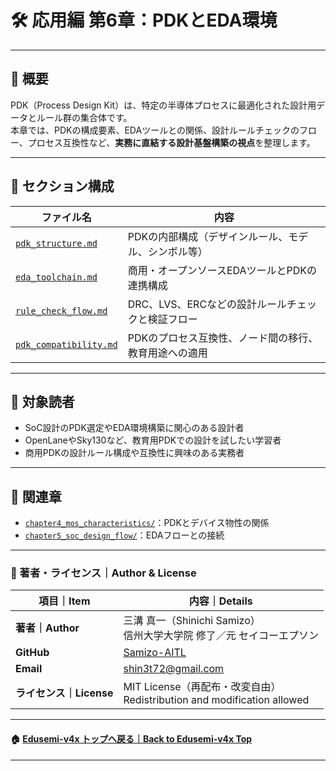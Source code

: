 # 🛠️ 応用編 第6章：PDKとEDA環境

---

## 📘 概要

PDK（Process Design Kit）は、特定の半導体プロセスに最適化された設計用データとルール群の集合体です。  
本章では、PDKの構成要素、EDAツールとの関係、設計ルールチェックのフロー、プロセス互換性など、**実務に直結する設計基盤構築の視点**を整理します。

---

## 📂 セクション構成

| ファイル名 | 内容 |
|------------|------|
| [`pdk_structure.md`](./pdk_structure.md) | PDKの内部構成（デザインルール、モデル、シンボル等） |
| [`eda_toolchain.md`](./eda_toolchain.md) | 商用・オープンソースEDAツールとPDKの連携構成 |
| [`rule_check_flow.md`](./rule_check_flow.md) | DRC、LVS、ERCなどの設計ルールチェックと検証フロー |
| [`pdk_compatibility.md`](./pdk_compatibility.md) | PDKのプロセス互換性、ノード間の移行、教育用途への適用 |

---

## 🎯 対象読者

- SoC設計のPDK選定やEDA環境構築に関心のある設計者
- OpenLaneやSky130など、教育用PDKでの設計を試したい学習者
- 商用PDKの設計ルール構成や互換性に興味のある実務者

---

## 🔗 関連章

- [`chapter4_mos_characteristics/`](../chapter4_mos_characteristics/)：PDKとデバイス物性の関係
- [`chapter5_soc_design_flow/`](../chapter5_soc_design_flow/)：EDAフローとの接続

---

### 👤 著者・ライセンス｜Author & License

| 項目｜Item | 内容｜Details |
|------------|----------------------------|
| **著者｜Author** | 三溝 真一（Shinichi Samizo）<br>信州大学大学院 修了／元 セイコーエプソン |
| **GitHub** | [Samizo-AITL](https://github.com/Samizo-AITL) |
| **Email** | [shin3t72@gmail.com](mailto:shin3t72@gmail.com) |
| **ライセンス｜License** | MIT License（再配布・改変自由）<br>Redistribution and modification allowed |

---

#### 🏠 [Edusemi-v4x トップへ戻る｜Back to Edusemi-v4x Top](../README.md)

---
